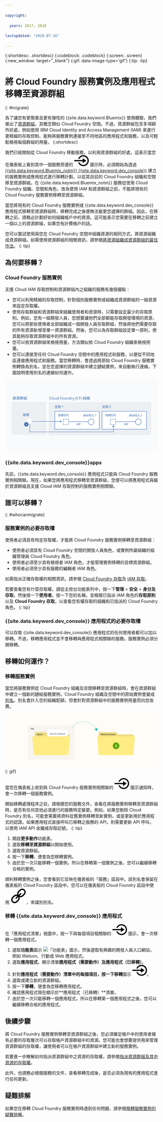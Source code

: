```yaml
---

copyright:

  years: 2017, 2018

lastupdated: "2018-07-16"

---
```


{:shortdesc: .shortdesc}
{:codeblock: .codeblock}
{:screen: .screen}
{:new_window: target="_blank"}
{:gif: data-image-type='gif'}
{:tip: .tip}

# 將 Cloud Foundry 服務實例及應用程式移轉至資源群組
{: #migrate}

為了讓您有更簡單且更有彈性的 {{site.data.keyword.Bluemix}} 使用體驗，我們推出了[資源群組](/docs/resources/resourcegroups.html#rgs)，其概念類似 Cloud Foundry 空間。不過，資源群組包含多項額外好處，例如使用 IBM Cloud Identity and Access Management (IAM) 來進行更精細的存取控制、能夠將服務實例連接至不同地區的應用程式和服務，以及可輕鬆檢視每個群組的用量。
{:shortdesc}

我們已經開始從 Cloud Foundry 移動服務，以利用資源群組的好處，這表示當您在儀表板上看到其中一個服務旁邊的 ![將此服務實例移轉至資源群組](images/migrate.svg "將此服務實例移轉至資源群組") 圖示時，必須開始為透過 [{{site.data.keyword.Bluemix_notm}} {{site.data.keyword.dev_console}}](https://console-demo3.bluemix.net/docs/apps/index.html#create) 建立的服務實例或應用程式進行移轉計劃，以從其目前的 Cloud Foundry 組織和空間移至資源群組。在 {{site.data.keyword.Bluemix_notm}} 服務從使用 Cloud Foundry 組織、空間和角色，改為使用 IAM 和資源群組之前，不能將現有的 Cloud Foundry 服務實例移轉至資源群組。

當您將現有的 Cloud Foundry 服務實例或 {{site.data.keyword.dev_console}} 應用程式移轉至資源群組時，移轉完成之後便無法變更您選擇的群組。因此，在移轉之前，請務必計劃好如何組織帳戶中的資源。這可能表示您需要在移轉之前建立一個以上的資源群組，如果您有計費帳戶的話。 

您可以嘗試使用與您在 Cloud Foundry 空間中組織資源的相同方式，將資源組織成資源群組。如需使用資源群組的相關資訊，請參閱[將資源組織成資源群組的最佳作法](/docs/resources/bestpractice_rgs.html#bp_resourcegroups)。
{: tip}


## 為何要移轉？

### Cloud Foundry 服務實例

支援 Cloud IAM 存取控制和資源群組內之組織的服務有幾個優點：

* 您可以利用精細的存取控制，針對個別服務實例或組織成資源群組的一組資源來設定存取權。 
* 使用存取群組和資源群組來組織使用者和資源時，只需要設定最少的存取原則。例如，您有一組開發人員，您想要讓他們全部都能存取開發環境的資源，您可以將那些使用者全部組織成一個開發人員存取群組，然後將他們需要存取的所有資源新增至單一資源群組。然後，您可以為存取群組設定單一原則，使其能夠存取資源群組中的所有資源。
* 您可以依資源群組來檢視用量，方法類似依 Cloud Foundry 組織來檢視用量。
* 您可以連接至任何 Cloud Foundry 空間中的應用程式和服務，以便從不同地區連接應用程式和服務。當您移轉時，會透過將原始 Cloud Foundry 服務實例轉換為別名，並在您選擇的資源群組中建立鏈結實例，來自動執行連線。下圖說明使用別名的連線如何運作。

![將服務實例連結至 Cloud Foundry 空間以建立別名](images/alias.svg "將服務實例連結至 Cloud Foundry 空間以建立別名")

### {{site.data.keyword.dev_console}}apps

先前，{{site.data.keyword.dev_console}} 應用程式只能與 Cloud Foundry 服務實例相關聯。現在，如果您將應用程式移轉至資源群組，您便可以將應用程式與屬於資源群組且支援 Cloud IAM 存取控制的服務實例相關聯。 

## 誰可以移轉？
{: #whocanmigrate}

### 服務實例的必要存取權 

使用者必須具有特定存取權，才能將 Cloud Foundry 服務實例移轉至資源群組：

* 使用者必須具有 Cloud Foundry 空間的開發人員角色，或實例所屬組織的組織管理員 Cloud Foundry 角色。
* 使用者必須至少具有檢視者 IAM 角色，才能管理實例移轉的目標資源群組。
* 使用者必須至少具有服務的編輯者 IAM 角色。

如需指派正確存取權的相關資訊，請參閱 [Cloud Foundry 存取](/docs/iam/cfaccess.html#cfaccess)及 [IAM 存取](/docs/iam/users_roles.html#platformrolestable)。

若要查看您有什麼存取權，請從主控台功能表列中，按一下**管理** &gt; **安全** &gt; **身分及存取**，然後按一下**使用者**。按一下您的名稱，並檢閱已指派 IAM 角色的**存取原則**以及 **Cloud Foundry 存取**，以查看您有權存取的組織和已指派的 Cloud Foundry 角色。
{: tip}

### {{site.data.keyword.dev_console}} 應用程式的必要存取權

可以存取 {{site.data.keyword.dev_console}} 應用程式的任何使用者都可以加以移轉。不過，移轉應用程式並不會移轉與應用程式相關聯的服務。服務實例必須分開移轉。

## 移轉如何運作？

### 移轉服務實例

當您將服務實例從 Cloud Foundry 組織及空間移轉至資源群組時，會在資源群組中建立一個新的鏈結服務實例。Cloud Foundry 組織及空間中的原始實例會變成[別名](/docs/resources/connecting_apps.html#what_is_alias)。別名會計入您的組織配額，但會針對資源群組中的服務實例用量而向您收費。

![將 Cloud Foundry 服務實例移轉至資源群組](images/migration.gif){: gif}

當您在儀表板上收到與 Cloud Foundry 服務實例相關聯的 ![將此服務實例移轉至資源群組](images/migrate.svg "將此服務實例移轉至資源群組") 圖示通知時，會一次移轉一個服務實例。

開始移轉處理程序之前，請檢閱您的服務文件，查看在將服務實例移轉至資源群組時，是否有任何其他必須進行的服務特定變更。例如，如果您刪除 Cloud Foundry 別名，可能會需要將資料從舊實例移轉至新實例，或是更新用於應用程式的認證。如果應用程式直接呼叫已移轉之服務的 API，則需要更新 API 呼叫，以使用 IAM API 金鑰或存取記號。
{: tip}

1. 開啟**更多動作**功能表。
2. 選取**移轉至資源群組**以開始使用。
3. 選取資源群組。
4. 按一下**移轉**，便會為您移轉實例。
5. 由於您一次只能移轉一個實例，所以在移轉第一個實例之後，您可以繼續移轉合格的實例。

順利移轉實例之後，您會看到它反映在儀表板的「服務」區段中。該別名會保留在儀表板的 Cloud Foundry 區段中。您可以在儀表板的 Cloud Foundry 區段中使用 ![鏈結圖示](images/link.svg "代表別名的鏈結圖示")，來識別別名。

### 移轉 {{site.data.keyword.dev_console}} 應用程式

在「應用程式清單」視圖中，按一下與每個項目相關聯的 ![將此服務實例移轉至資源群組](images/migrate.svg "將此服務實例移轉至資源群組") 圖示，會一次移轉一個應用程式。

1. 選取**功能表**圖示 ![「功能表」圖示](../icons/icon_hamburger.svg)，然後選取有興趣的開發人員入口網站，例如 Watson、行動或 Web 應用程式。
2. 選取**應用程式**，顯示清單**應用程式（需要動作）**及**應用程式（已移轉）**。
3. 針對**應用程式（需要動作）**清單中的每個項目，按一下**移轉**圖示 ![將此服務實例移轉至資源群組](images/migrate.svg "將此服務實例移轉至資源群組")。
4. 選取或建立新的資源群組。
5. 按一下**移轉**，便會為您移轉應用程式。
6. 確認應用程式現在顯示於**應用程式（已移轉）**清單。
7. 由於您一次只能移轉一個應用程式，所以在移轉第一個應用程式之後，您可以繼續移轉合格的應用程式。


## 後續步驟

將 Cloud Foundry 服務實例移轉至資源群組之後，您必須確定帳戶中的使用者擁有必要的存取層次可以存取帳戶資源群組中的資源。您可能也會想要提供用來管理資源群組的存取權，讓使用者可以在帳戶資源群組中建立新的服務實例。

若要進一步瞭解如何指派資源群組中之資源的存取權，請參閱[指派資源群組及其中資源的存取權](/docs/resources/bestpractice_rgs.html#assigning-access-to-resource-groups-and-the-resources-within-them)。

此外，也請務必檢閱服務的文件，查看移轉完成後，是否必須為現有的應用程式進行任何更新。 


## 疑難排解

如果您在移轉 Cloud Foundry 服務實例時遇到任何問題，請參閱[移轉服務實例的疑難排解](/docs/resources/ts_migration.html)。
